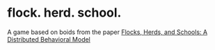 flock. herd. school.
=================

A game based on boids from the paper [Flocks, Herds, and Schools: A Distributed Behavioral Model](http://www.red3d.com/cwr/papers/1987/boids.html)
